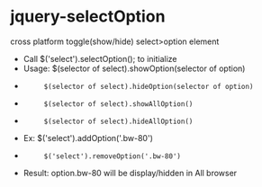 jquery-selectOption
===================

cross platform toggle(show/hide) select>option element

 *	Call $('select').selectOption(); to initialize
 *	Usage:	$(selector of select).showOption(selector of option)
 *			$(selector of select).hideOption(selector of option)
 *			$(selector of select).showAllOption()
 *			$(selector of select).hideAllOption()
 *	Ex:		$('select').addOption('.bw-80')
 *			$('select').removeOption('.bw-80')
 *	Result:	option.bw-80 will be display/hidden in All browser
